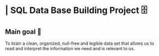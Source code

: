 
#  | SQL Data Base Building Project 🗄 

## Main goal  🎣

To btain a clean, organized, null-free and legible data set that allows us to read and interpret the information we need and is relevant to us.



